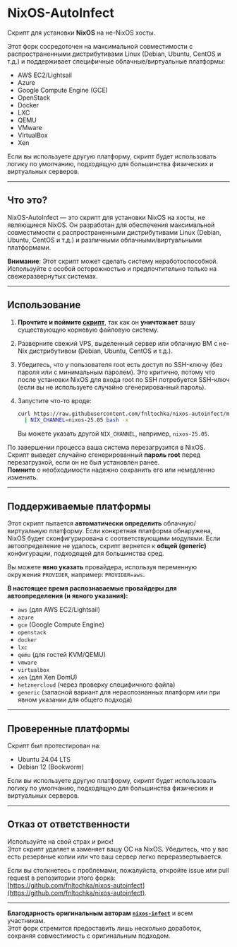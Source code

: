 # NixOS-AutoInfect

Скрипт для установки **NixOS** на не-NixOS хосты.

Этот форк сосредоточен на максимальной совместимости с распространенными дистрибутивами Linux (Debian, Ubuntu, CentOS и т.д.) и поддерживает специфичные облачные/виртуальные платформы:

- AWS EC2/Lightsail
- Azure
- Google Compute Engine (GCE)
- OpenStack
- Docker
- LXC
- QEMU
- VMware
- VirtualBox
- Xen

Если вы используете другую платформу, скрипт будет использовать логику по умолчанию, подходящую для большинства физических и виртуальных серверов.

---

## Что это?

NixOS-AutoInfect — это скрипт для установки NixOS на хосты, не являющиеся NixOS. Он разработан для обеспечения максимальной совместимости с распространенными дистрибутивами Linux (Debian, Ubuntu, CentOS и т.д.) и различными облачными/виртуальными платформами.

**Внимание**: Этот скрипт может сделать систему неработоспособной. Используйте с особой осторожностью и предпочтительно только на свежеразвернутых системах.

---

## Использование

1. **Прочтите и поймите [скрипт](nixos-autoinfect)**, так как он **уничтожает** вашу существующую корневую файловую систему.
2. Разверните свежий VPS, выделенный сервер или облачную ВМ с не-Nix дистрибутивом (Debian, Ubuntu, CentOS и т.д.).
3. Убедитесь, что у пользователя root есть доступ по SSH-ключу (без пароля или с минимальным паролем). Это критично, потому что после установки NixOS для входа root по SSH потребуется SSH-ключ (если вы не используете случайно сгенерированный пароль).
4. Запустите что-то вроде:

    ```bash
    curl https://raw.githubusercontent.com/fnltochka/nixos-autoinfect/main/nixos-autoinfect \
      | NIX_CHANNEL=nixos-25.05 bash -x
    ```

    Вы можете указать другой `NIX_CHANNEL`, например, `nixos-25.05`.

По завершении процесса ваша система перезагрузится в NixOS.  
Скрипт выведет случайно сгенерированный **пароль root** перед перезагрузкой, если он не был установлен ранее.  
**Помните** о необходимости надежно сохранить его или немедленно изменить.

---

## Поддерживаемые платформы

Этот скрипт пытается **автоматически определить** облачную/виртуальную платформу. Если конкретная платформа обнаружена, NixOS будет сконфигурирована с соответствующими модулями. Если автоопределение не удалось, скрипт вернется к **общей (generic)** конфигурации, подходящей для большинства сред.

Вы можете **явно указать** провайдера, используя переменную окружения `PROVIDER`, например: `PROVIDER=aws`.

**В настоящее время распознаваемые провайдеры для автоопределения (и явного указания):**

- `aws` (для AWS EC2/Lightsail)
- `azure`
- `gce` (Google Compute Engine)
- `openstack`
- `docker`
- `lxc`
- `qemu` (для гостей KVM/QEMU)
- `vmware`
- `virtualbox`
- `xen` (для Xen DomU)
- `hetznercloud` (через проверку специфичного файла)
- `generic` (запасной вариант для нераспознанных платформ или при явном указании для общего подхода)

---

## Проверенные платформы

Скрипт был протестирован на:

- Ubuntu 24.04 LTS
- Debian 12 (Bookworm)

Если вы используете другую платформу, скрипт будет использовать логику по умолчанию, подходящую для большинства физических и виртуальных серверов.

---

## Отказ от ответственности

Используйте на свой страх и риск!  
Этот скрипт удаляет и заменяет вашу ОС на NixOS. Убедитесь, что у вас есть резервные копии или что ваш сервер легко переразвертывается.

Если вы столкнетесь с проблемами, пожалуйста, откройте issue или pull request в репозитории этого форка:  
[https://github.com/fnltochka/nixos-autoinfect](https://github.com/fnltochka/nixos-autoinfect).

---

**Благодарность оригинальным авторам [`nixos-infect`](https://github.com/elitak/nixos-infect)** и всем участникам.  
Этот форк стремится предоставить лишь несколько доработок, сохраняя совместимость с оригинальным подходом.
